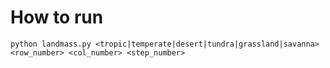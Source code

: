 # How to run
`python landmass.py <tropic|temperate|desert|tundra|grassland|savanna> <row_number> <col_number> <step_number>`
